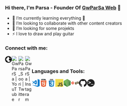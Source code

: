 ### Hi there, I'm Parsa - Founder Of [GwParSa Web](https://gwparsa.ir) 👋


- 🌱 I’m currently learning everything 🤣
- 👯 I’m looking to collaborate with other content creators
- 🥅 I’m looking for some projekts
- ⚡ I love to draw and play guitar

### Connect with me:

[<img align="left" alt="GwParSa.ir" width="22px" src="https://raw.githubusercontent.com/iconic/open-iconic/master/svg/globe.svg" />](https://gwparsa.ir)
[<img align="left" alt="GwParSa | YouTube" width="22px" src="https://cdn.jsdelivr.net/npm/simple-icons@v3/icons/youtube.svg" />](https://www.youtube.com/channel/UCMud013yMaEuDcmUm0-TmLQ)
[<img align="left" alt="Parsa_Soori | Twitter" width="22px" src="https://cdn.jsdelivr.net/npm/simple-icons@v3/icons/twitter.svg" />](https://twitter.com/Parsa_Soori)
[<img align="left" alt="GwParSa | Instagram" width="22px" src="https://cdn.jsdelivr.net/npm/simple-icons@v3/icons/instagram.svg" />](https://instagram.com/gwparsa)

<br />

### Languages and Tools:

<img align="left" alt="Visual Studio Code" width="26px" src="https://raw.githubusercontent.com/github/explore/80688e429a7d4ef2fca1e82350fe8e3517d3494d/topics/visual-studio-code/visual-studio-code.png" />
<img align="left" alt="HTML5" width="26px" src="https://raw.githubusercontent.com/github/explore/80688e429a7d4ef2fca1e82350fe8e3517d3494d/topics/html/html.png" />
<img align="left" alt="CSS3" width="26px" src="https://raw.githubusercontent.com/github/explore/80688e429a7d4ef2fca1e82350fe8e3517d3494d/topics/css/css.png" />
<img align="left" alt="JavaScript" width="26px" src="https://raw.githubusercontent.com/github/explore/80688e429a7d4ef2fca1e82350fe8e3517d3494d/topics/javascript/javascript.png" />
<img align="left" alt="Node.js" width="26px" src="https://raw.githubusercontent.com/github/explore/80688e429a7d4ef2fca1e82350fe8e3517d3494d/topics/nodejs/nodejs.png" />
<img align="left" alt="Git" width="26px" src="https://raw.githubusercontent.com/github/explore/80688e429a7d4ef2fca1e82350fe8e3517d3494d/topics/git/git.png" />
<img align="left" alt="GitHub" width="26px" src="https://raw.githubusercontent.com/github/explore/78df643247d429f6cc873026c0622819ad797942/topics/github/github.png" />
<img align="left" alt="Terminal" width="26px" src="https://raw.githubusercontent.com/github/explore/80688e429a7d4ef2fca1e82350fe8e3517d3494d/topics/terminal/terminal.png" />

<br />
<br />
